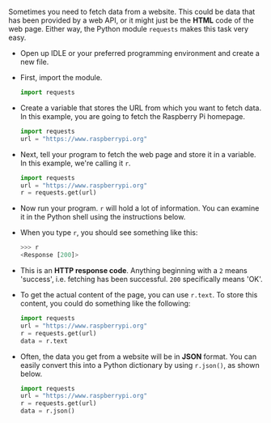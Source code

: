 Sometimes you need to fetch data from a website. This could be data that has been provided by a web API, or it might just be the **HTML** code of the web page. Either way, the Python module `requests` makes this task very easy.

- Open up IDLE or your preferred programming environment and create a new file.

- First, import the module.

    ```python
    import requests
    ```

- Create a variable that stores the URL from which you want to fetch data. In this example, you are going to fetch the Raspberry Pi homepage.

    ```python
    import requests
    url = "https://www.raspberrypi.org"
    ```

- Next, tell your program to fetch the web page and store it in a variable. In this example, we're calling it `r`.

    ```python
    import requests
    url = "https://www.raspberrypi.org"
    r = requests.get(url)
    ```

- Now run your program. `r` will hold a lot of information. You can examine it in the Python shell using the instructions below.

- When you type `r`, you should see something like this:

    ```python
    >>> r
    <Response [200]>
    ```

- This is an **HTTP response code**. Anything beginning with a `2` means 'success', i.e. fetching has been successful. `200` specifically means 'OK'.

- To get the actual content of the page, you can use `r.text`. To store this content, you could do something like the following:

    ```python
    import requests
    url = "https://www.raspberrypi.org"
    r = requests.get(url)
    data = r.text
    ```

- Often, the data you get from a website will be in **JSON** format. You can easily convert this into a Python dictionary by using `r.json()`, as shown below.

    ```python
    import requests
    url = "https://www.raspberrypi.org"
    r = requests.get(url)
    data = r.json()
    ```
